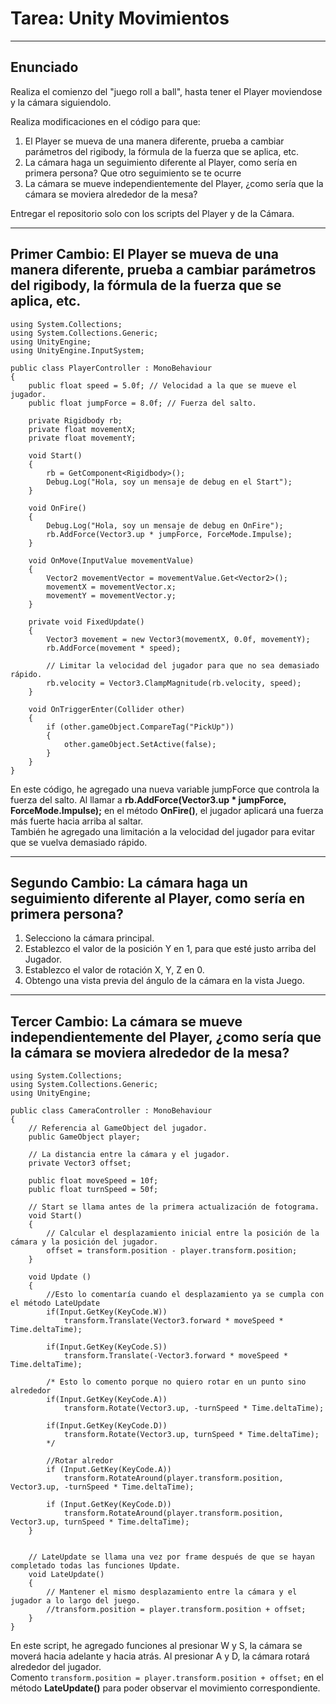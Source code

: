 # Tarea: Unity Movimientos
--------------------------
## Enunciado
Realiza el comienzo del "juego roll a ball", hasta tener el Player moviendose y la cámara siguiendolo.

Realiza modificaciones en el código para que:

1. El Player se mueva de una manera diferente, prueba a cambiar parámetros del rigibody, la fórmula de la fuerza que se aplica, etc.
2. La cámara haga un seguimiento diferente al Player, como sería en primera persona? Que otro seguimiento se te ocurre
3. La cámara se mueve independientemente del Player, ¿como sería que la cámara se moviera alrededor de la mesa?

Entregar el repositorio solo con los scripts del Player y de la Cámara.

---------------------------
## Primer Cambio: El Player se mueva de una manera diferente, prueba a cambiar parámetros del rigibody, la fórmula de la fuerza que se aplica, etc.
```
using System.Collections;
using System.Collections.Generic;
using UnityEngine;
using UnityEngine.InputSystem;

public class PlayerController : MonoBehaviour
{
    public float speed = 5.0f; // Velocidad a la que se mueve el jugador.
    public float jumpForce = 8.0f; // Fuerza del salto.

    private Rigidbody rb;
    private float movementX;
    private float movementY;

    void Start()
    {
        rb = GetComponent<Rigidbody>();
        Debug.Log("Hola, soy un mensaje de debug en el Start");
    }

    void OnFire()
    {
        Debug.Log("Hola, soy un mensaje de debug en OnFire");
        rb.AddForce(Vector3.up * jumpForce, ForceMode.Impulse);
    }

    void OnMove(InputValue movementValue)
    {
        Vector2 movementVector = movementValue.Get<Vector2>();
        movementX = movementVector.x;
        movementY = movementVector.y;
    }

    private void FixedUpdate()
    {
        Vector3 movement = new Vector3(movementX, 0.0f, movementY);
        rb.AddForce(movement * speed);

        // Limitar la velocidad del jugador para que no sea demasiado rápido.
        rb.velocity = Vector3.ClampMagnitude(rb.velocity, speed);
    }

    void OnTriggerEnter(Collider other)
    {
        if (other.gameObject.CompareTag("PickUp"))
        {
            other.gameObject.SetActive(false);
        }
    }
}

```
En este código, he agregado una nueva variable jumpForce que controla la fuerza del salto. 
Al llamar a **rb.AddForce(Vector3.up * jumpForce, ForceMode.Impulse);** en el método **OnFire()**, el jugador aplicará una fuerza más fuerte hacia arriba al saltar.<br> 
También he agregado una limitación a la velocidad del jugador para evitar que se vuelva demasiado rápido.

---------------------------
## Segundo Cambio: La cámara haga un seguimiento diferente al Player, como sería en primera persona?

1. Selecciono la cámara principal.
2. Establezco el valor de la posición Y en 1, para que esté justo arriba del Jugador. 
3. Establezco el valor de rotación X, Y, Z en 0.
4. Obtengo una vista previa del ángulo de la cámara en la vista Juego.

---------------------------
## Tercer Cambio: La cámara se mueve independientemente del Player, ¿como sería que la cámara se moviera alrededor de la mesa?
```
using System.Collections;
using System.Collections.Generic;
using UnityEngine;

public class CameraController : MonoBehaviour
{
    // Referencia al GameObject del jugador.
    public GameObject player;

    // La distancia entre la cámara y el jugador.
    private Vector3 offset;

    public float moveSpeed = 10f;
    public float turnSpeed = 50f;

    // Start se llama antes de la primera actualización de fotograma.
    void Start()
    {
        // Calcular el desplazamiento inicial entre la posición de la cámara y la posición del jugador.
        offset = transform.position - player.transform.position;
    }

    void Update ()
    {
        //Esto lo comentaría cuando el desplazamiento ya se cumpla con el método LateUpdate
        if(Input.GetKey(KeyCode.W))
            transform.Translate(Vector3.forward * moveSpeed * Time.deltaTime);

        if(Input.GetKey(KeyCode.S))
            transform.Translate(-Vector3.forward * moveSpeed * Time.deltaTime);
        
        /* Esto lo comento porque no quiero rotar en un punto sino alrededor
        if(Input.GetKey(KeyCode.A))
            transform.Rotate(Vector3.up, -turnSpeed * Time.deltaTime);
        
        if(Input.GetKey(KeyCode.D))
            transform.Rotate(Vector3.up, turnSpeed * Time.deltaTime);
        */

        //Rotar alredor
        if (Input.GetKey(KeyCode.A))
            transform.RotateAround(player.transform.position, Vector3.up, -turnSpeed * Time.deltaTime);

        if (Input.GetKey(KeyCode.D))
            transform.RotateAround(player.transform.position, Vector3.up, turnSpeed * Time.deltaTime);
    }


    // LateUpdate se llama una vez por frame después de que se hayan completado todas las funciones Update.
    void LateUpdate()
    {
        // Mantener el mismo desplazamiento entre la cámara y el jugador a lo largo del juego.
        //transform.position = player.transform.position + offset;
    }
}
```
En este script, he agregado funciones al presionar W y S, la cámara se moverá hacia adelante y hacia atrás. Al presionar A y D, la cámara rotará alrededor del jugador.<br>
Comento `transform.position = player.transform.position + offset;` en el método **LateUpdate()** para poder observar el movimiento correspondiente.
